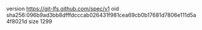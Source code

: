 version https://git-lfs.github.com/spec/v1
oid sha256:096b9ad3bb8dfffdcccab026431f981cea69cb0b17681d7806e111d5a4f8021d
size 1299
